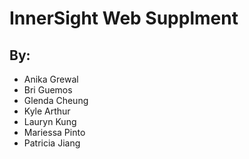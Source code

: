 # InnerSight Web Supplment 

## By:
- Anika Grewal
- Bri Guemos
- Glenda Cheung
- Kyle Arthur
- Lauryn Kung
- Mariessa Pinto
- Patricia Jiang